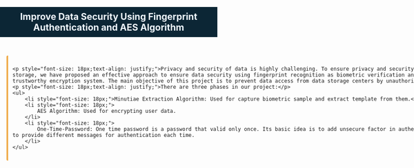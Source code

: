 <html lang="en">
<body style="padding:0px;margin:0px;">
<div style="background: #0c2635;">
    <center><h2 style="padding: 10px;color: aliceblue;">Improve Data Security Using Fingerprint Authentication and AES Algorithm</h3></center>
</div>
<div style="width: 1160px;margin:0 auto;padding: 15px;">
<div style="padding: 10px;border-left: 4px solid #f0ad4e;border-radius: 3px;margin-top: 10px;">
    
    <p style="font-size: 18px;text-align: justify;">Privacy and security of data is highly challenging. To ensure privacy and security of data-at-rest in data storage, we have proposed an effective approach to ensure data security using fingerprint recognition as biometric verification and AES algorithm as a trustworthy encryption system. The main objective of this project is to prevent data access from data storage centers by unauthorized users.</p>
    <p style="font-size: 18px;text-align: justify;">There are three phases in our project:</p>
    <ul>
        <li style="font-size: 18px;">Minutiae Extraction Algorithm: Used for capture biometric sample and extract template from them.</li>
        <li style="font-size: 18px;">
            AES Algorithm: Used for encrypting user data.
        </li>
        <li style="font-size: 18px;">
            One-Time-Password: One time password is a password that valid only once. Its basic idea is to add unsecure factor in authentication so that users need to provide different messages for authentication each time.
        </li>
    </ul>
</div>
</div>
</body>
</html>
